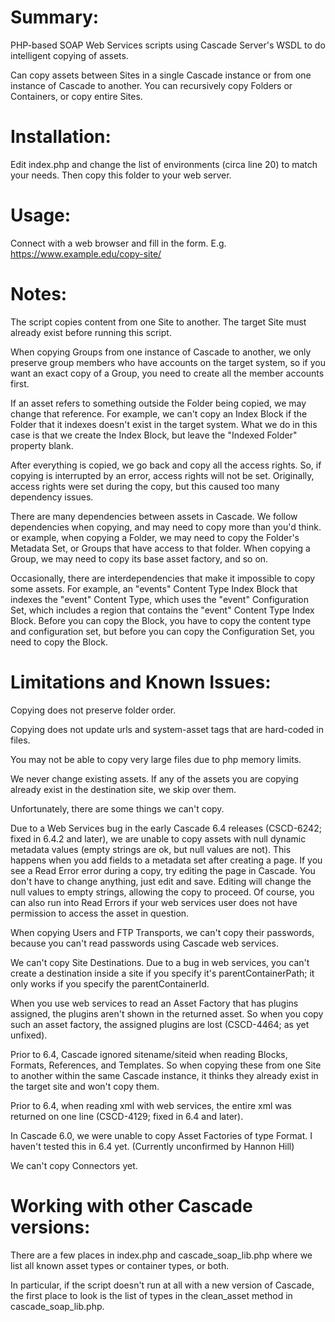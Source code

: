 Summary:
========

PHP-based SOAP Web Services scripts using Cascade Server's WSDL to do intelligent copying of assets.

Can copy assets between Sites in a single Cascade instance or from one
instance of Cascade to another.  You can recursively copy Folders
or Containers, or copy entire Sites.

Installation:
=============

Edit index.php and change the list of environments (circa line 20) to match your needs. 
Then copy this folder to your web server.

Usage:
======

Connect with a web browser and fill in the form.
E.g. https://www.example.edu/copy-site/

Notes:
======

The script copies content from one Site to another. The target Site must already exist before running this script.

When copying Groups from one instance of Cascade to another, we only
preserve group members who have accounts on the target system, so if
you want an exact copy of a Group, you need to create all the member
accounts first.

If an asset refers to something outside the Folder being copied, we may
change that reference. For example, we can't copy an Index Block if the
Folder that it indexes doesn't exist in the target system. What we do
in this case is that we create the Index Block, but leave the "Indexed
Folder" property blank.

After everything is copied, we go back and copy all the access rights.
So, if copying is interrupted by an error, access rights will not
be set.  Originally, access rights were set during the copy, but this
caused too many dependency issues.

There are many dependencies between assets in Cascade. We follow
dependencies when copying, and may need to copy more than you'd think.
or example, when copying a Folder, we may need to copy the Folder's
Metadata Set, or Groups that have access to that folder. When copying a
Group, we may need to copy its base asset factory, and so on.

Occasionally, there are interdependencies that make it impossible to
copy some assets. For example, an "events" Content Type Index Block 
that indexes the "event" Content Type, which uses the "event" Configuration 
Set, which includes a region that contains the "event" Content Type Index Block. 
Before you can copy the Block, you have to copy the content type and configuration 
set, but before you can copy the Configuration Set, you need to copy the Block.

Limitations and Known Issues:
=============================

Copying does not preserve folder order.

Copying does not update urls and system-asset tags that are hard-coded
in files.

You may not be able to copy very large files due to php memory limits.

We never change existing assets. If any of the assets you are 
copying already exist in the destination site, we skip over them.

Unfortunately, there are some things we can't copy.

Due to a Web Services bug in the early Cascade 6.4 releases (CSCD-6242; fixed in 6.4.2 and later), 
we are unable to copy assets with null dynamic metadata values (empty strings are ok,
but null values are not). This happens when you add fields to a
metadata set after creating a page. If you see a Read Error error
during a copy, try editing the page in Cascade. You don't have to
change anything, just edit and save. Editing will change the null
values to empty strings, allowing the copy to proceed. Of course, you
can also run into Read Errors if your web services user does not have
permission to access the asset in question.

When copying Users and FTP Transports, we can't copy their passwords,
because you can't read passwords using Cascade web services.

We can't copy Site Destinations. Due to a bug in web services, you
can't create a destination inside a site if you specify it's
parentContainerPath; it only works if you specify the parentContainerId.

When you use web services to read an Asset Factory that has plugins
assigned, the plugins aren't shown in the returned asset. So when you
copy such an asset factory, the assigned plugins are lost (CSCD-4464; as yet unfixed).

Prior to 6.4, Cascade ignored sitename/siteid when reading Blocks,
Formats, References, and Templates. So when copying these from one Site
to another within the same Cascade instance, it thinks they already
exist in the target site and won't copy them.

Prior to 6.4, when reading xml with web services, the entire xml was
returned on one line (CSCD-4129; fixed in 6.4 and later).

In Cascade 6.0, we were unable to copy Asset Factories of type Format.
I haven't tested this in 6.4 yet. (Currently unconfirmed by Hannon Hill)

We can't copy Connectors yet.

Working with other Cascade versions:
====================================

There are a few places in index.php and cascade_soap_lib.php
where we list all known asset types or container types, or both.

In particular, if the script doesn't run at all with a new version
of Cascade, the first place to look is the list of types in the
clean_asset method in cascade_soap_lib.php.
